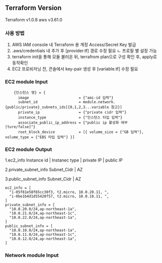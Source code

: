 ## Terraform Version ## 
Terraform v1.0.8
aws v3.61.0
### 사용 방법
1. AWS IAM console 내 Terraform 용 계정 Access/Secret Key 발급
2. .aws/credentials 내 추가 후 [provider.tf] 경로 수정 필요
ㄴ 프로필 별 설정 가능
3. terraform init을 통해 모듈 불러온 뒤, terrafrom plan으로 구성 확인 후, apply로 동작확인
4. EC2 프로비저닝 전, 콘솔에서 key-pair 생성 후 [variable.tf] 수정 필요

### EC2 module Input
```
    {인스턴스 명} = {
      image                       = {"ami-id 입력"}
      subnet_id                   = module.network.{public/private}_subnets_ids[{0,1,2,3...variable 참고}]
      private_ip                  = {"private cidr 입력"}
      instance_type               = {"인스턴스 타입 입력"}
      associate_public_ip_address = {"public ip 활성화 여부 [ture/false]"}
      root_block_device           = [{ volume_size = {"GB 입력"}, volume_type = {"EBS 타입 입력"} }]
```
### EC2 module Output
1.ec2_info
Instance id | Instanec type | private IP | public IP

2.private_subnet_info
Subnet_Cidr | AZ

3.public_subnet_info
Subnet_Cidr | AZ

```
ec2_info = [
  "i-05f81e58f65cc30f3, t2.micro, 10.0.20.11, ",
  "i-0be1b4d1d55420f57, t2.micro, 10.0.10.11, ",
]
private_subnet_info = [
  "10.0.20.0/24,ap-northeast-1a",
  "10.0.21.0/24,ap-northeast-1c",
  "10.0.22.0/24,ap-northeast-1a",
]
public_subnet_info = [
  "10.0.10.0/24,ap-northeast-1a",
  "10.0.11.0/24,ap-northeast-1c",
  "10.0.12.0/24,ap-northeast-1a",
]
```
### Network module Input
